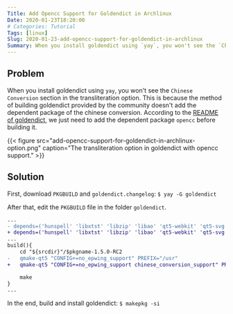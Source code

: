 ```yaml
---
Title: Add Opencc Support for Goldendict in Archlinux
Date: 2020-01-23T18:20:00
# Categories: Tutorial
Tags: [linux]
Slug: 2020-01-23-add-opencc-support-for-goldendict-in-archlinux
Summary: When you install goldendict using `yay`, you won't see the `Chinese Conversion` section in the transliteration option.
---
```


## Problem

When you install goldendict using `yay`, you won't see the `Chinese Conversion` section in the transliteration option. This is because the method of building goldendict provided by the community doesn't add the dependent package of the chinese conversion. According to the [README of goldendict](https://github.com/goldendict/goldendict#building-with-chinese-conversion-support), we just need to add the dependent package `opencc` before building it.  

{{< figure src="add-opencc-support-for-goldendict-in-archlinux-option.png" caption="The transliteration option in goldendict with opencc support." >}}

## Solution

First, download `PKGBUILD` and `goldendict.changelog`: `$ yay -G goldendict`  

After that, edit the `PKGBUILD` file in the folder `goldendict`.  
``` diff
...
- depends=('hunspell' 'libxtst' 'libzip' 'libao' 'qt5-webkit' 'qt5-svg' 'qt5-x11extras' 'qt5-tools' 'phonon-qt5' 'ffmpeg')
+ depends=('hunspell' 'libxtst' 'libzip' 'libao' 'qt5-webkit' 'qt5-svg' 'qt5-x11extras' 'qt5-tools' 'phonon-qt5' 'ffmpeg' 'opencc')
...
build(){
    cd "${srcdir}"/$pkgname-1.5.0-RC2
-   qmake-qt5 "CONFIG+=no_epwing_support" PREFIX="/usr"
+   qmake-qt5 "CONFIG+=no_epwing_support chinese_conversion_support" PREFIX="/usr"

    make
}
...
```

In the end, build and install goldendict: `$ makepkg -si`
